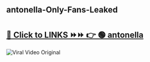 
 ## antonella-Only-Fans-Leaked

# <h2><a href="https://clipsfans.com/antonella&ref=git">🔗 Click to LINKS ⏩⏩ 👉 🟢 antonella </a></h2>

<a href="https://clipsfans.com/antonella&ref=git" rel="nofollow" data-target="animated-image.originalLink"><img src="https://i.ibb.co.com/xMMVF88/686577567.gif" alt="Viral Video Original" style="max-width: 100%; display: inline-block;" data-target="animated-image.originalImage"></a>
